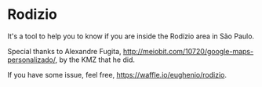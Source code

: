 # Rodizio
It's a tool to help you to know if you are inside the Rodízio area in São Paulo.

Special thanks to Alexandre Fugita, http://meiobit.com/10720/google-maps-personalizado/, by the KMZ that he did.

If you have some issue, feel free, https://waffle.io/eughenio/rodizio.
